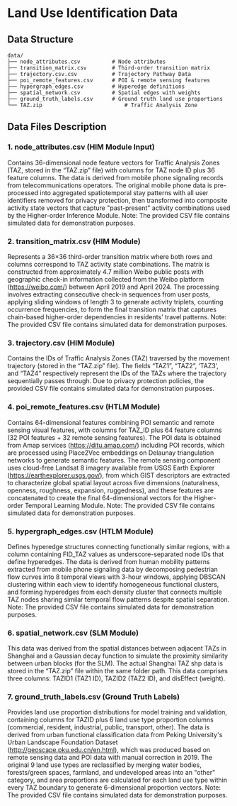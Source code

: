 # Land Use Identification Data

## Data Structure

```
data/
├── node_attributes.csv          # Node attributes
├── transition_matrix.csv        # Third-order transition matrix
├── trajectory.csv.csv           # Trajectory Pathway Data
├── poi_remote_features.csv      # POI & remote sensing features
├── hypergraph_edges.csv         # Hyperedge definitions
├── spatial_network.csv          # Spatial edges with weights
├── ground_truth_labels.csv      # Ground truth land use proportions
└── TAZ.zip      		             # Traffic Analysis Zone
```

## Data Files Description

### 1. node_attributes.csv (HIM Module Input)
Contains 36-dimensional node feature vectors for Traffic Analysis Zones (TAZ, stored in the “TAZ.zip” file) with columns for TAZ node ID plus 36 feature columns. The data is derived from mobile phone signaling records from telecommunications operators. The original mobile phone data is pre-processed into aggregated spatiotemporal stay patterns with all user identifiers removed for privacy protection, then transformed into composite activity state vectors that capture "past-present" activity combinations used by the Higher-order Inference Module. Note: The provided CSV file contains simulated data for demonstration purposes.

### 2. transition_matrix.csv (HIM Module)
Represents a 36×36 third-order transition matrix where both rows and columns correspond to TAZ activity state combinations. The matrix is constructed from approximately 4.7 million Weibo public posts with geographic check-in information collected from the Weibo platform (https://weibo.com/) between April 2019 and April 2024. The processing involves extracting consecutive check-in sequences from user posts, applying sliding windows of length 3 to generate activity triplets, counting occurrence frequencies, to form the final transition matrix that captures chain-based higher-order dependencies in residents' travel patterns. Note: The provided CSV file contains simulated data for demonstration purposes.

### 3. trajectory.csv (HIM Module)
Contains the IDs of Traffic Analysis Zones (TAZ) traversed by the movement trajectory (stored in the “TAZ.zip” file). The fields “TAZ1”, “TAZ2”, ‘TAZ3’, and “TAZ4” respectively represent the IDs of the TAZs where the trajectory sequentially passes through. Due to privacy protection policies, the provided CSV file contains simulated data for demonstration purposes.

### 4. poi_remote_features.csv (HTLM Module)
Contains 64-dimensional features combining POI semantic and remote sensing visual features, with columns for TAZ_ID plus 64 feature columns (32 POI features + 32 remote sensing features). The POI data is obtained from Amap services (https://ditu.amap.com/) including POI records, which are processed using Place2Vec embeddings on Delaunay triangulation networks to generate semantic features. The remote sensing component uses cloud-free Landsat 8 imagery available from USGS Earth Explorer (https://earthexplorer.usgs.gov/), from which GIST descriptors are extracted to characterize global spatial layout across five dimensions (naturalness, openness, roughness, expansion, ruggedness), and these features are concatenated to create the final 64-dimensional vectors for the Higher-order Temporal Learning Module. Note: The provided CSV file contains simulated data for demonstration purposes.

### 5. hypergraph_edges.csv (HTLM Module)
Defines hyperedge structures connecting functionally similar regions, with a column containing FID_TAZ values as underscore-separated node IDs that define hyperedges. The data is derived from human mobility patterns extracted from mobile phone signaling data by decomposing pedestrian flow curves into 8 temporal views with 3-hour windows, applying DBSCAN clustering within each view to identify homogeneous functional clusters, and forming hyperedges from each density cluster that connects multiple TAZ nodes sharing similar temporal flow patterns despite spatial separation. Note: The provided CSV file contains simulated data for demonstration purposes.

### 6. spatial_network.csv (SLM Module)
This data was derived from the spatial distances between adjacent TAZs in Shanghai and a Gaussian decay function to simulate the proximity similarity between urban blocks (for the SLM). The actual Shanghai TAZ shp data is stored in the “TAZ.zip” file within the same folder path. This data comprises three columns: TAZID1 (TAZ1 ID), TAZID2 (TAZ2 ID), and disEffect (weight).

### 7. ground_truth_labels.csv (Ground Truth Labels)
Provides land use proportion distributions for model training and validation, containing columns for TAZID plus 6 land use type proportion columns (commercial, resident, industrial, public, transport, other). The data is derived from urban functional classification data from Peking University's Urban Landscape Foundation Dataset (http://geoscape.pku.edu.cn/en.html), which was produced based on remote sensing data and POI data with manual correction in 2019. The original 9 land use types are reclassified by merging water bodies, forests/green spaces, farmland, and undeveloped areas into an "other" category, and area proportions are calculated for each land use type within every TAZ boundary to generate 6-dimensional proportion vectors. Note: The provided CSV file contains simulated data for demonstration purposes.

